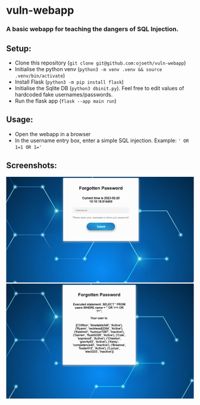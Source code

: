 # vuln-webapp

### A basic webapp for teaching the dangers of SQL Injection.


## Setup:

- Clone this repository (`git clone git@github.com:ojoeth/vuln-webapp`)
- Initialise the python venv (`python3 -m venv .venv && source .venv/bin/activate`)
- Install Flask (`python3 -m pip install flask`)
- Initialise the Sqlite DB (`python3 dbinit.py`). Feel free to edit values of hardcoded fake usernames/passwords.
- Run the flask app (`flask --app main run`)

## Usage:
- Open the webapp in a browser 
- In the username entry box, enter a simple SQL injection. Example: `' OR 1=1 OR 1='`

## Screenshots:
![Main page](images/main.png)
![Page when exploited](images/injected.png)